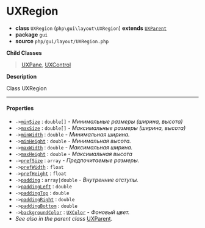 # UXRegion

- **class** `UXRegion` (`php\gui\layout\UXRegion`) **extends** [`UXParent`](https://github.com/VenityStudio/android/tree/master/jphp-android-ext/api-docs/classes/php/gui/UXParent.md)
- **package** `gui`
- **source** `php/gui/layout/UXRegion.php`

**Child Classes**

> [UXPane](https://github.com/VenityStudio/android/tree/master/jphp-android-ext/api-docs/classes/php/gui/layout/UXPane.md), [UXControl](https://github.com/VenityStudio/android/tree/master/jphp-android-ext/api-docs/classes/php/gui/UXControl.md)

**Description**

Class UXRegion

---

#### Properties

- `->`[`minSize`](#prop-minsize) : `double[]` - _Минимальные размеры (ширина, высота)_
- `->`[`maxSize`](#prop-maxsize) : `double[]` - _Максимальные размеры (ширина, высота)_
- `->`[`minWidth`](#prop-minwidth) : `double` - _Минимальная ширина._
- `->`[`minHeight`](#prop-minheight) : `double` - _Минимальная высота._
- `->`[`maxWidth`](#prop-maxwidth) : `double` - _Максимальная ширина._
- `->`[`maxHeight`](#prop-maxheight) : `double` - _Максимальная высота_
- `->`[`prefSize`](#prop-prefsize) : `array` - _Предпочитаемые размеры._
- `->`[`prefWidth`](#prop-prefwidth) : `float`
- `->`[`prefHeight`](#prop-prefheight) : `float`
- `->`[`padding`](#prop-padding) : `array|double` - _Внутренние отступы._
- `->`[`paddingLeft`](#prop-paddingleft) : `double`
- `->`[`paddingTop`](#prop-paddingtop) : `double`
- `->`[`paddingRight`](#prop-paddingright) : `double`
- `->`[`paddingBottom`](#prop-paddingbottom) : `double`
- `->`[`backgroundColor`](#prop-backgroundcolor) : [`UXColor`](https://github.com/VenityStudio/android/tree/master/jphp-android-ext/api-docs/classes/php/gui/paint/UXColor.md) - _Фоновый цвет._
- *See also in the parent class* [UXParent](https://github.com/VenityStudio/android/tree/master/jphp-android-ext/api-docs/classes/php/gui/UXParent.md).